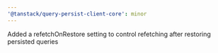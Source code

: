 ```yaml
---
'@tanstack/query-persist-client-core': minor
---
```


Added a refetchOnRestore setting to control refetching after restoring persisted queries
